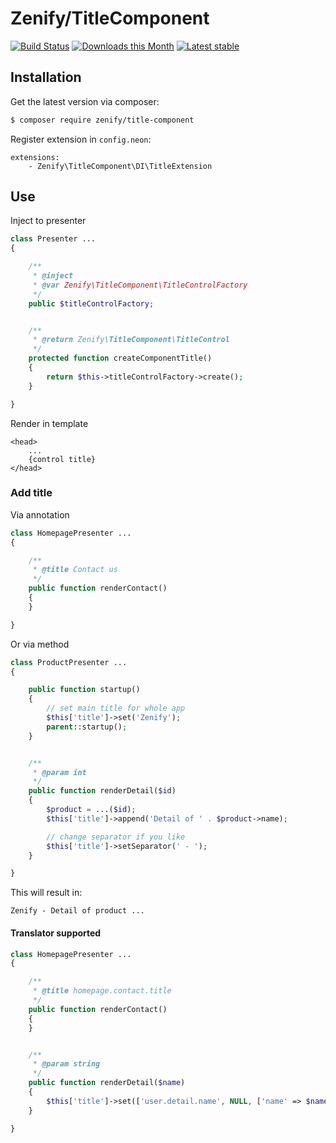 # Zenify/TitleComponent

[![Build Status](https://travis-ci.org/Zenify/TitleComponent.svg?branch=master)](https://travis-ci.org/Zenify/TitleComponent)
[![Downloads this Month](https://img.shields.io/packagist/dm/zenify/title-component.svg)](https://packagist.org/packages/zenify/title-component)
[![Latest stable](https://img.shields.io/packagist/v/zenify/title-component.svg)](https://packagist.org/packages/zenify/title-component)


## Installation

Get the latest version via composer:

```sh
$ composer require zenify/title-component
```

Register extension in `config.neon`:

```neon
extensions:
	- Zenify\TitleComponent\DI\TitleExtension
```


## Use

Inject to presenter

```php
class Presenter ...
{

	/**
	 * @inject
	 * @var Zenify\TitleComponent\TitleControlFactory
	 */
	public $titleControlFactory;


	/**
	 * @return Zenify\TitleComponent\TitleControl
	 */
	protected function createComponentTitle()
	{
		return $this->titleControlFactory->create();
	}

}
```

Render in template

```smarty
<head>
	...
	{control title}
</head>
```

### Add title

Via annotation

```php
class HomepagePresenter ...
{

	/**
	 * @title Contact us
	 */
	public function renderContact()
	{
	}

}
```

Or via method

```php
class ProductPresenter ...
{

	public function startup()
   	{
   	    // set main title for whole app
   		$this['title']->set('Zenify');
		parent::startup();
   	}


	/**
	 * @param int
	 */
	public function renderDetail($id)
	{
		$product = ...($id);
		$this['title']->append('Detail of ' . $product->name);

		// change separator if you like
		$this['title']->setSeparator(' - ');
	}

}
```

This will result in:

```
Zenify - Detail of product ...
```

#### Translator supported

```php
class HomepagePresenter ...
{

	/**
	 * @title homepage.contact.title
	 */
	public function renderContact()
	{
	}


	/**
	 * @param string
	 */
	public function renderDetail($name)
	{
		$this['title']->set(['user.detail.name', NULL, ['name' => $name]]);
	}

}
```
